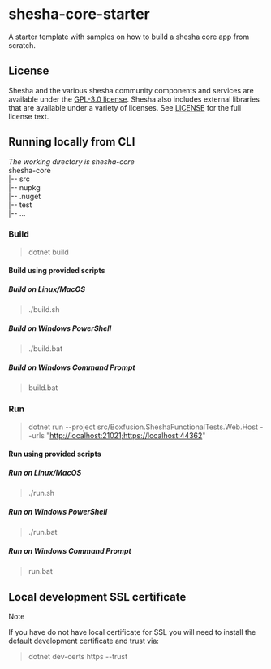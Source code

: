 # shesha-core-starter

A starter template with samples on how to build a shesha core app from scratch.

## License

Shesha and the various shesha community components and services are available under the [GPL-3.0 license](https://opensource.org/licenses/GPL-3.0). Shesha also includes external libraries that are available under a variety of licenses. See [LICENSE](https://github.com/boxfusion/shesha-core-starter/blob/HEAD/LICENSE) for the full license text.

## Running locally from CLI

*The working directory is shesha-core*  
shesha-core  
 |-- src  
 |-- nupkg  
 |-- .nuget  
 |-- test  
 |-- ...

### Build

> dotnet build

#### Build using provided scripts

##### Build on Linux/MacOS  

> ./build.sh  

##### Build on Windows PowerShell  

> ./build.bat

##### Build on Windows Command Prompt  

> build.bat  

### Run

> dotnet run --project src/Boxfusion.SheshaFunctionalTests.Web.Host --urls "<http://localhost:21021;https://localhost:44362>"

#### Run using provided scripts  

##### Run on Linux/MacOS  

> ./run.sh

##### Run on Windows PowerShell  

> ./run.bat

##### Run on Windows Command Prompt  

> run.bat

## Local development SSL certificate  

> [!NOTE]
> If you have do not have local certificate for SSL you will need to install the default development certificate and trust via:
>> dotnet dev-certs https --trust
